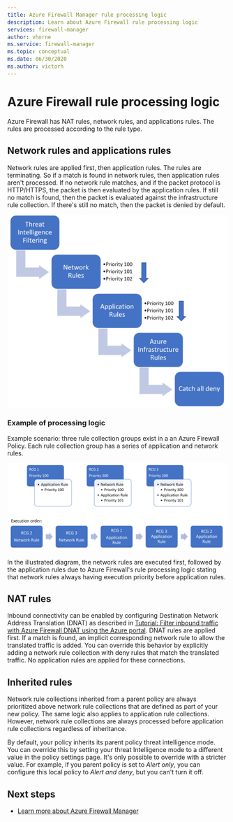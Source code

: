 ```yaml
---
title: Azure Firewall Manager rule processing logic
description: Learn about Azure Firewall rule processing logic
services: firewall-manager
author: vhorne
ms.service: firewall-manager
ms.topic: conceptual
ms.date: 06/30/2020
ms.author: victorh
---
```


# Azure Firewall rule processing logic

Azure Firewall has NAT rules, network rules, and applications rules. The rules are processed according to the rule type.

## Network rules and applications rules

Network rules are applied first, then application rules. The rules are terminating. So if a match is found in network rules, then application rules aren't processed.  If no network rule matches, and if the packet protocol is HTTP/HTTPS, the packet is then evaluated by the application rules. If still no match is found, then the packet is evaluated against the infrastructure rule collection. If there's still no match, then the packet is denied by default.

![firewall-manager](media/rule-processing/Rule-Logic-Processing.png)

### Example of processing logic
Example scenario: three rule collection groups exist in a an Azure Firewall Policy.  Each rule collection group has a series of application and network rules.

![firewall-manager](media/rule-processing/Rule-Execution-Order.png)

In the illustrated diagram, the network rules are executed first, followed by the application rules due to Azure Firewall's rule processing logic stating that network rules always having execution priority before application rules.

## NAT rules

Inbound connectivity can be enabled by configuring Destination Network Address Translation (DNAT) as described in [Tutorial: Filter inbound traffic with Azure Firewall DNAT using the Azure portal](../rule-processing/tutorial-firewall-dnat.md). DNAT rules are applied first. If a match is found, an implicit corresponding network rule to allow the translated traffic is added. You can override this behavior by explicitly adding a network rule collection with deny rules that match the translated traffic. No application rules are applied for these connections.

## Inherited rules

Network rule collections inherited from a parent policy are always prioritized above network rule collections that are defined as part of your new policy. The same logic also applies to application rule collections. However, network rule collections are always processed before application rule collections regardless of inheritance.

By default, your policy inherits its parent policy threat intelligence mode. You can override this by setting your threat Intelligence mode to a different value in the policy settings page. It's only possible to override with a stricter value. For example, if you parent policy is set to *Alert only*, you can configure this local policy to *Alert and deny*, but you can't turn it off.

## Next steps

- [Learn more about Azure Firewall Manager](overview.md)
